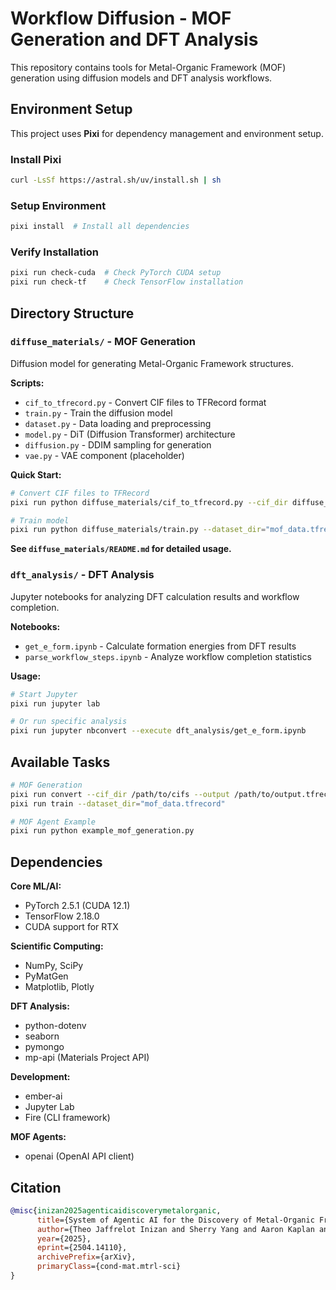 # Workflow Diffusion - MOF Generation and DFT Analysis

This repository contains tools for Metal-Organic Framework (MOF) generation using diffusion models and DFT analysis workflows.

## Environment Setup

This project uses **Pixi** for dependency management and environment setup.

### Install Pixi
```bash
curl -LsSf https://astral.sh/uv/install.sh | sh
```

### Setup Environment
```bash
pixi install  # Install all dependencies
```

### Verify Installation
```bash
pixi run check-cuda  # Check PyTorch CUDA setup
pixi run check-tf    # Check TensorFlow installation
```

## Directory Structure

### `diffuse_materials/` - MOF Generation
Diffusion model for generating Metal-Organic Framework structures.

**Scripts:**
- `cif_to_tfrecord.py` - Convert CIF files to TFRecord format
- `train.py` - Train the diffusion model
- `dataset.py` - Data loading and preprocessing
- `model.py` - DiT (Diffusion Transformer) architecture
- `diffusion.py` - DDIM sampling for generation
- `vae.py` - VAE component (placeholder)

**Quick Start:**
```bash
# Convert CIF files to TFRecord
pixi run python diffuse_materials/cif_to_tfrecord.py --cif_dir diffuse_materials/qmof_subset --output mof_data.tfrecord

# Train model
pixi run python diffuse_materials/train.py --dataset_dir="mof_data.tfrecord" --batch_size=2 --max_train_steps=1000
```

**See `diffuse_materials/README.md` for detailed usage.**

### `dft_analysis/` - DFT Analysis
Jupyter notebooks for analyzing DFT calculation results and workflow completion.

**Notebooks:**
- `get_e_form.ipynb` - Calculate formation energies from DFT results
- `parse_workflow_steps.ipynb` - Analyze workflow completion statistics

**Usage:**
```bash
# Start Jupyter
pixi run jupyter lab

# Or run specific analysis
pixi run jupyter nbconvert --execute dft_analysis/get_e_form.ipynb
```

## Available Tasks

```bash
# MOF Generation
pixi run convert --cif_dir /path/to/cifs --output /path/to/output.tfrecord
pixi run train --dataset_dir="mof_data.tfrecord"

# MOF Agent Example
pixi run python example_mof_generation.py
```

## Dependencies

**Core ML/AI:**
- PyTorch 2.5.1 (CUDA 12.1)
- TensorFlow 2.18.0
- CUDA support for RTX 

**Scientific Computing:**
- NumPy, SciPy
- PyMatGen
- Matplotlib, Plotly

**DFT Analysis:**
- python-dotenv
- seaborn
- pymongo
- mp-api (Materials Project API)

**Development:**
- ember-ai
- Jupyter Lab
- Fire (CLI framework)

**MOF Agents:**
- openai (OpenAI API client)

## Citation

```bibtex
@misc{inizan2025agenticaidiscoverymetalorganic,
      title={System of Agentic AI for the Discovery of Metal-Organic Frameworks}, 
      author={Theo Jaffrelot Inizan and Sherry Yang and Aaron Kaplan and Yen-hsu Lin and Jian Yin and Saber Mirzaei and Mona Abdelgaid and Ali H. Alawadhi and KwangHwan Cho and Zhiling Zheng and Ekin Dogus Cubuk and Christian Borgs and Jennifer T. Chayes and Kristin A. Persson and Omar M. Yaghi},
      year={2025},
      eprint={2504.14110},
      archivePrefix={arXiv},
      primaryClass={cond-mat.mtrl-sci}
}
```

